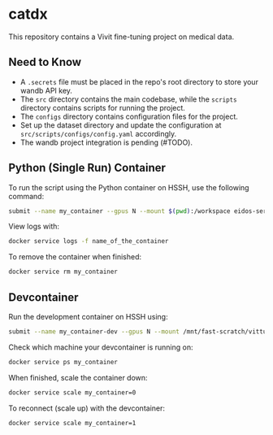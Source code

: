 # catdx

This repository contains a Vivit fine-tuning project on medical data.

## Need to Know
- A `.secrets` file must be placed in the repo's root directory to store your wandb API key.
- The `src` directory contains the main codebase, while the `scripts` directory contains scripts for running the project.
- The `configs` directory contains configuration files for the project.
- Set up the dataset directory and update the configuration at `src/scripts/configs/config.yaml` accordingly.
- The wandb project integration is pending (#TODO).

## Python (Single Run) Container
To run the script using the Python container on HSSH, use the following command:
```bash
submit --name my_container --gpus N --mount $(pwd):/workspace eidos-service.di.unito.it/vitturini/vivit:python
```
View logs with:
```bash
docker service logs -f name_of_the_container
```
To remove the container when finished:
```bash
docker service rm my_container
```

## Devcontainer
Run the development container on HSSH using:
```bash
submit --name my_container-dev --gpus N --mount /mnt/fast-scratch/vitturini/catdx:/scratch/catdx eidos-service.di.unito.it/vitturini/vivit:dev
```
Check which machine your devcontainer is running on:
```bash
docker service ps my_container
```
When finished, scale the container down:
```bash
docker service scale my_container=0
```
To reconnect (scale up) with the devcontainer:
```bash
docker service scale my_container=1
```

